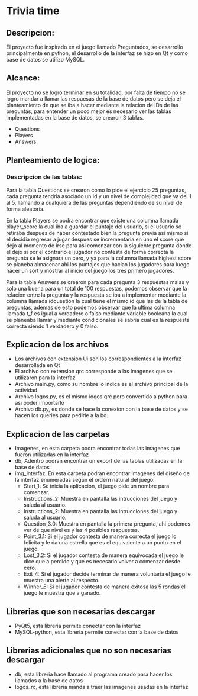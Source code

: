 <h1>Trivia time</h1>

<h2>Descripcion:</h2>
<p>El proyecto fue inspirado en el juego llamado Preguntados, se desarrollo principalmente en python, el desarrollo de la interfaz se hizo en Qt y como base de datos se utilizo MySQL.</p>

<h2>Alcance:</h2>
<p>El proyecto no se logro terminar en su totalidad, por falta de tiempo no se logro mandar a llamar las respuesas de la base de datos pero se deja el planteamiento de que se iba a hacer mediante la relacion de IDs de las preguntas, para entender un poco mejor es necesario ver las tablas implementadas en la base de datos, se crearon 3 tablas. </p>
<ul>
  <li>Questions</li>
  <li>Players</li>
  <li>Answers</li>
</ul>

<h2>Planteamiento de logica:</h2>
<h3>Descripcion de las tablas:</h3>

<p>Para la tabla Questions se crearon como lo pide el ejercicio 25 preguntas, cada pregunta tendria asociado un Id y un nivel de complejidad que va del 1 al 5, llamando a cualquiera de las preguntas dependiendo de su nivel de forma aleatoria.</p>

<p>En la tabla Players se podra encontrar que existe una columna llamada player_score la cual iba a guardar el puntaje del usuario, si el usuario se retiraba despues de haber contestado bien la pregunta previa asi mismo si el decidia regresar a jugar despues se incrementaria en uno el score que dejo al momento de irse para asi comenzar con la siguiente pregunta donde el dejo si por el contrario el jugador no contesta de forma correcta la pregunta se le asignara un cero, y ya para la columna llamada highest score se planeba almacenar ahi los puntajes que hacian los jugadores para luego hacer un sort y mostrar al inicio del juego los tres primero jugadores.</p>

<p>Para la tabla Answers se crearon para cada pregunta 3 respuestas malas y solo una buena para un total de 100 respuestas, podemos observar que la relacion entre la pregunta y la respuesta se iba a implementar mediante la columna llamada idquestion la cual tiene el mismo id que las de la tabla de preguntas, ademas de esto podemos observar que la ultima columna llamada t_f es igual a verdadero o falso mediante variable booleana la cual se planeaba llamar y mediante condicionales se sabria cual es la respuesta correcta siendo 1 verdadero y 0 falso.</p>

<h2>Explicacion de los archivos</h2>
<ul>
  <li>Los archivos con extension Ui son los correspondientes a la interfaz desarrollada en Qt</li>
  <li>El archivo con extension qrc corresponde a las imagenes que se utilizaron para la interfaz</li>
  <li>Archivo main.py, como su nombre lo indica es el archivo principal de la actividad</li>
  <li>Archivo logos.py, es el mismo logos.qrc pero convertido a python para asi poder importarlo</li>
  <li>Archivo db.py, es donde se hace la conexion con la base de datos y se hacen los queries para pedirle a la bd.</li>
</ul> 

<h2>Explicacion de las carpetas</h2>
<ul>
  <li>Imagenes, en esta carpeta podra encontrar todas las imagenes que fueron utilizadas en la interfaz</li>
  <li>db, Adentro podran encontrar un export de las tablas utilizadas en la base de datos</li>
  <li>img_interfaz, En esta carpeta podran encontrar imagenes del diseño de la interfaz enumeradas segun el ordern natural del juego. 
    <ul>
      <li>Start_1: Se inicia la aplicacion, el juego pide un nombre para comenzar.</li>
      <li>Instructions_2: Muestra en pantalla las intrucciones del juego y saluda al usuario.</li>
      <li>Instructions_2: Muestra en pantalla las intrucciones del juego y saluda al usuario.</li>
      <li>Question_3.0: Muestra en pantalla la primera pregunta, ahi podemos ver de que nivel es y las 4 posibles respuestas.</li>
      <li>Point_3.1: Si el jugador contesta de manera correcta el juego lo felicita y le da una estrella que es el equivalente a un punto en el juego.</li>
      <li>Lost_3.2: Si el jugador contesta de manera equivocada el juego le dice que a perdido y que es necesario volver a comenzar desde cero.</li>
      <li>Exit_4: Si el jugador decide terminar de manera voluntaria el juego le muestra una alerta al respecto.</li>
      <li>Winner_5: Si el jugador contesta de manera exitosa las 5 rondas el juego le muestra que a ganado.</li>
    </ul>
  </li>
</ul>
  
  

<h2>Librerias que son necesarias descargar</h2>
<ul>
  <li>PyQt5, esta libreria permite conectar con la interfaz</li>
  <li>MySQL-python, esta libreria permite conectar con la base de datos</li>
</ul>

<h2>Librerias adicionales que no son necesarias descargar</h2>
<ul>
  <li>db, esta libreria hace llamado al programa creado para hacer los llamados a la base de datos</li>
  <li>logos_rc, esta libreria manda a traer las imagenes usadas en la interfaz</li>
</ul>
